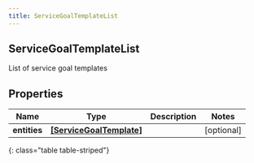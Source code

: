 ```yaml
---
title: ServiceGoalTemplateList
---
```

## ServiceGoalTemplateList
List of service goal templates

## Properties

|Name | Type | Description | Notes|
|------------ | ------------- | ------------- | -------------|
| **entities** | [**[ServiceGoalTemplate]**](ServiceGoalTemplate.html) |  | [optional] |
{: class="table table-striped"}


